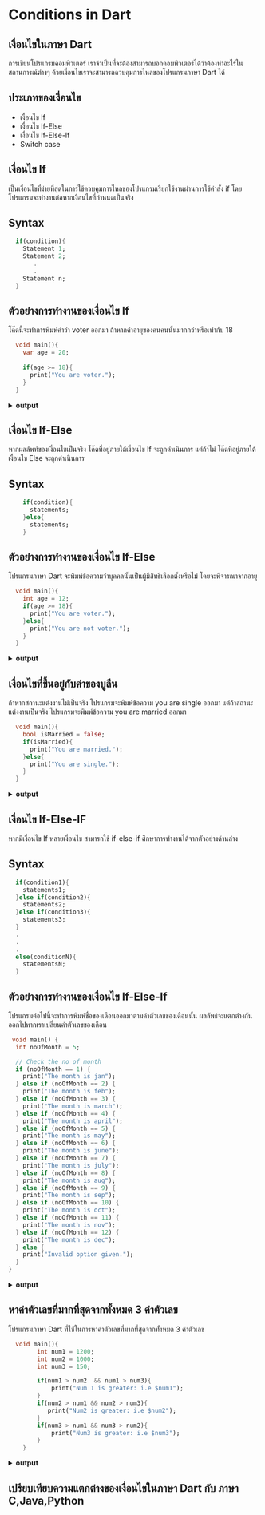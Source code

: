 # Conditions in Dart
## เงื่อนไขในภาษา Dart
การเขียนโปรแกรมคอมพิวเตอร์ เราจำเป็นที่จะต้องสามารถบอกคอมพิวเตอร์ได้ว่าต้องทำอะไรในสถานการณ์ต่างๆ ด้วยเงื่อนไขเราจะสามารถควบคุมการไหลของโปรแกรมภาษา Dart ได้
## ประเภทของเงื่อนไข
  - เงื่อนไข If 
  - เงื่อนไข If-Else 
  - เงื่อนไข If-Else-If 
  - Switch case
## เงื่อนไข If
เป็นเงื่อนไขที่ง่ายที่สุดในการใช้ควบคุมการไหลของโปรแกรมเรียกใช้งานผ่านการใช้คำสั่ง if โดยโปรแกรมจะทำงานต่อหากเงื่อนไขที่กำหนดเป็นจริง
## Syntax
  ```dart
    if(condition){
      Statement 1;
      Statement 2;    
         .
         .
      Statement n;
    }
  ```
## ตัวอย่างการทำงานของเงื่อนไข If
โค๊ดนี้จะทำการพิมพ์คำว่า voter ออกมา ถ้าหากค่าอายุของคนคนนั้นมากกว่าหรือเท่ากับ 18
```dart
  void main(){
    var age = 20;
    
    if(age >= 18){
      print("You are voter.");
    }
  }
```
<details close>
<summary><b>output</b></summary>
 <pre>
You are voter.
 </pre>
</details>

## เงื่อนไข If-Else
หากผลลัพท์ของเงื่อนไขเป็นจริง โค๊ดที่อยู่ภายใต้เงื่อนไข If จะถูกดำเนินการ แต่ถ้าไม่ โค๊ดที่อยู่ภายใต้เงื่อนไข Else จะถูกดำเนินการ

## Syntax
```dart
    if(condition){
      statements;
    }else{
      statements;
    }
```
## ตัวอย่างการทำงานของเงื่อนไข If-Else
โปรแกรมภาษา Dart จะพิมพ์ข้อความว่าบุคคลนั้นเป็นผู้มีสิทธิเลือกตั้งหรือไม่ โดยจะพิจารณาจากอายุ
```dart
  void main(){
    int age = 12;
    if(age >= 18){
      print("You are voter.");
    }else{
      print("You are not voter.");
    }
  }
```
<details close>
<summary><b>output</b></summary>
 <pre>
You are not voter.
 </pre>
</details>

## เงื่อนไขที่ขึ้นอยู่กับค่าของบูลีน
ถ้าหากสถานะแต่งงานไม่เป็นจริง โปรแกรมจะพิมพ์ข้อความ you are single ออกมา แต่ถ้าสถานะแต่งงานเป็นจริง โปรแกรมจะพิมพ์ข้อความ you are married ออกมา
```dart
  void main(){
    bool isMarried = false;
    if(isMarried){
      print("You are married.");
    }else{
      print("You are single.");
    }
  }
```
<details close>
<summary><b>output</b></summary>
 <pre>
You are single.
 </pre>
</details>

## เงื่อนไข If-Else-IF
หากมีเงื่อนไข If หลายเงื่อนไข สามารถใช้ if-else-if ศึกษาการทำงานได้จากตัวอย่างด้านล่าง 
## Syntax
```dart
  if(condition1){
    statements1;
  }else if(condition2){
    statements2;
  }else if(condition3){
    statements3;
  }
  .
  .
  .
  else(conditionN){
    statementsN;
  }
```
## ตัวอย่างการทำงานของเงื่อนไข If-Else-If
โปรแกรมต่อไปนี้จะทำการพิมพ์ชื่อของเดือนออกมาตามค่าตัวเลขของเดือนนั้น ผลลัพธ์จะแตกต่างกันออกไปหากเราเปลี่ยนค่าตัวเลขของเดือน
```dart
 void main() {
  int noOfMonth = 5;

  // Check the no of month
  if (noOfMonth == 1) {
    print("The month is jan");
  } else if (noOfMonth == 2) {
    print("The month is feb");
  } else if (noOfMonth == 3) {
    print("The month is march");
  } else if (noOfMonth == 4) {
    print("The month is april");
  } else if (noOfMonth == 5) {
    print("The month is may");
  } else if (noOfMonth == 6) {
    print("The month is june");
  } else if (noOfMonth == 7) {
    print("The month is july");
  } else if (noOfMonth == 8) {
    print("The month is aug");
  } else if (noOfMonth == 9) {
    print("The month is sep");
  } else if (noOfMonth == 10) {
    print("The month is oct");
  } else if (noOfMonth == 11) {
    print("The month is nov");
  } else if (noOfMonth == 12) {
    print("The month is dec");
  } else {
    print("Invalid option given.");
  }
}
```
<details close>
<summary><b>output</b></summary>
 <pre>
The month is may
 </pre>
</details>

## หาค่าตัวเลขที่มากที่สุดจากทั้งหมด 3 ค่าตัวเลข
โปรแกรมภาษา Dart ที่ใช้ในการหาค่าตัวเลขที่มากที่สุดจากทั้งหมด 3 ค่าตัวเลข
```dart
  void main(){
        int num1 = 1200;
        int num2 = 1000;
        int num3 = 150;

        if(num1 > num2  && num1 > num3){
            print("Num 1 is greater: i.e $num1");
        }
        if(num2 > num1 && num2 > num3){
           print("Num2 is greater: i.e $num2");
        }
        if(num3 > num1 && num3 > num2){
            print("Num3 is greater: i.e $num3");
        }
    }
```
<details close>
<summary><b>output</b></summary>
 <pre>
Num 1 is greater: i.e 1200
 </pre>
</details>

## เปรียบเทียบความแตกต่างของเงื่อนไขในภาษา Dart กับ ภาษา C,Java,Python

